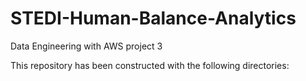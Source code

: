# STEDI-Human-Balance-Analytics
Data Engineering with AWS project 3


This repository has been constructed with the following directories:
  
